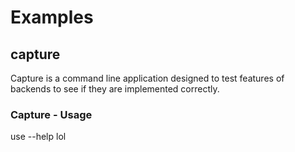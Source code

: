 # Examples 

## capture
Capture is a command line application designed to test features of backends to see if they are implemented correctly. 

### Capture - Usage
use --help lol
